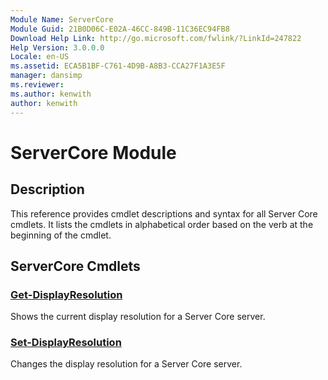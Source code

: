 ```yaml
---
Module Name: ServerCore
Module Guid: 21B0D06C-E02A-46CC-849B-11C36EC94FB8
Download Help Link: http://go.microsoft.com/fwlink/?LinkId=247822
Help Version: 3.0.0.0
Locale: en-US
ms.assetid: ECA5B1BF-C761-4D9B-A8B3-CCA27F1A3E5F
manager: dansimp
ms.reviewer:
ms.author: kenwith
author: kenwith
---
```


# ServerCore Module
## Description
This reference provides cmdlet descriptions and syntax for all Server Core cmdlets. It lists the cmdlets in alphabetical order based on the verb at the beginning of the cmdlet.

## ServerCore Cmdlets
### [Get-DisplayResolution](./Get-DisplayResolution.md)
Shows the current display resolution for a Server Core server.

### [Set-DisplayResolution](./Set-DisplayResolution.md)
Changes the display resolution for a Server Core server.

